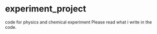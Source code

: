 # experiment_project
code for physics and chemical experiment
Please read what i write in the code.
